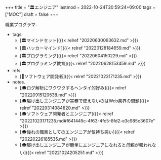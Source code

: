 +++
title = "🏛エンジニア"
lastmod = 2022-10-24T20:59:24+09:00
tags = ["MOC"]
draft = false
+++

職業プログラマ.

-   tags.
    -   [🏛マインドセット]({{< relref "20220630093632.md" >}})
    -   [🏛ハッカーマインド]({{< relref "20220128184659.md" >}})
    -   [🏛プログラミング]({{< relref "20220604150229.md" >}})
    -   [🏛プログラミング教育]({{< relref "20220628153459.md" >}})
-   refs.
    -   [📝ソフトウェア開発者]({{< relref "20221023171235.md" >}})
-   notes.
    -   [🎓ログ解析にワクワクするヘンタイ的好み]({{< relref "20220915120538.md" >}})
    -   [🎓駆け出しエンジニアが実務で使えないのはWeb業界の問題]({{< relref "20220314084820.md" >}})
    -   [🎓ソフトウェア開発者とエンジニア]({{< relref "20221023171235.md#f641445c-4f63-4fc5-8fd2-e3c985c3607e" >}})
    -   [🎓憧れの職業としてのエンジニアが気持ち悪い]({{< relref "20220226185535.md" >}})
    -   [🎓駆け出しエンジニアが簡単にエンジニアになれると母親が報われない]({{< relref "20221024205251.md" >}})
